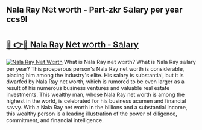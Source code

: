## Nala Ray N𝚎t w𝚘rth - Part-zkr S𝚊lary per year ccs9l

# <h2><a href="http://gc46qa.nevu.top/?p=Nala+Ray">🔗 👉🔴 Nala Ray N𝚎t w𝚘rth - S𝚊lary</a></h2>

[![Nala Ray N𝚎t W𝚘rth](https://i.imgur.com/Oavwk0R.jpeg)](http://gc46qa.nevu.top/?p=Nala+Ray)
What is Nala Ray n𝚎t w𝚘rth? What is Nala Ray s𝚊lary per year?
This prosperous person's Nala Ray net worth is considerable, placing him among the industry's elite. His salary is substantial, but it is dwarfed by Nala Ray net worth, which is rumored to be even larger as a result of his numerous business ventures and valuable real estate investments. This wealthy man, whose Nala Ray net worth is among the highest in the world, is celebrated for his business acumen and financial savvy. With a Nala Ray net worth in the billions and a substantial income, this wealthy person is a leading illustration of the power of diligence, commitment, and financial intelligence.

